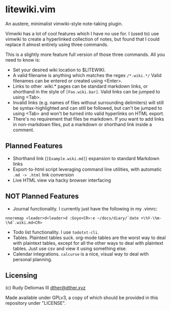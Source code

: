 # litewiki.vim

An austere, minimalist vimwiki-style note-taking plugin.

Vimwiki has a lot of cool features which I have no use for.
I (used to) use vimwiki to create a hyperlinked collection of notes,
but found that I could replace it almost entirely using three commands.

This is a slightly more feature full version of those three commands.
All you need to know is:

 * Set your desired wiki location to $LITEWIKI.
 * A valid filename is anything which matches the regex `/*.wiki.*/`
   Valid filenames can be entered or created using \<Enter>.
 * Links to other .wiki.\* pages can be standard markdown links,
   or shorthand in the style of `[Foo.wiki.bar]`.
   Valid links can be jumped to using \<Tab>.
 * Invalid links (e.g. names of files without surrounding delimiters)
   will still be syntax-highlighted and
   can still be followed, but can't be jumped to using \<Tab>
   and won't be turned into valid hyperlinks on HTML export.
 * There's no requirement that files be markdown.
   If you want to add links in non-markdown files, put a markdown or
   shorthand link inside a comment.

## Planned Features

 * Shorthand link (`[Example.wiki.md]`) expansion to standard Markdown links
 * Export-to-html script leveraging command line utilities,
   with automatic `.md -> .html` link conversion
 * Live HTML view via hacky browser interfacing

## NOT Planned Features

 * Journal functionality. I currently just have the following in my .vimrc:
```
nnoremap <leader>d<leader>d :Goyo<CR>:e ~/docs/diary/`date +\%Y-\%m-\%d`.wiki.md<CR>
```
 * Todo list functionality. I use `todotxt-cli`.
 * Tables. Plaintext tables suck. org-mode tables are the worst way to deal with plaintext tables,
   except for all the other ways to deal with plaintext tables. Just use csv and view it using something else.
 * Calendar integrations. `calcurse` is a nice, visual way to deal with personal planning.

## Licensing

(c) Rudy Dellomas III <dther@dther.xyz>

Made available under GPLv3, a copy of which should be provided in this repository
under "LICENSE".
